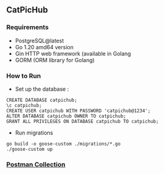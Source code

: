 ## CatPicHub

### Requirements

* PostgreSQL@latest
* Go 1.20 amd64 version
* Gin HTTP web framework (available in Golang
* GORM (ORM library for Golang)



### How to Run

* Set up the database :
```
CREATE DATABASE catpichub;
\c catpichub;
CREATE USER catpichub WITH PASSWORD 'catpichub@1234';
ALTER DATABASE catpichub OWNER TO catpichub;
GRANT ALL PRIVILEGES ON DATABASE catpichub TO catpichub;
```

* Run migrations
```
go build -o goose-custom ./migrations/*.go
./goose-custom up
```


### [Postman Collection](https://api.postman.com/collections/16960428-0e10276e-0960-4ffe-9f93-26d39747cb7b?access_key=PMAT-01GN42TH8Q6NE1CF37TZNTR4ZY)

###



